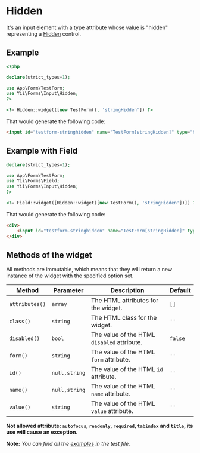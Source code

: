 # Hidden

It's an input element with a type attribute whose value is "hidden" representing a [Hidden](https://www.w3.org/TR/2012/WD-html-markup-20120329/input.hidden.html#input.hidden.attrs.value) control.

## Example

```php
<?php

declare(strict_types=1);

use App\Form\TestForm;
use Yii\Forms\Input\Hidden;
?>

<?= Hidden::widget([new TestForm(), 'stringHidden']) ?>
```

That would generate the following code:

```html
<input id="testform-stringhidden" name="TestForm[stringHidden]" type="hidden">
```

## Example with Field

```php
declare(strict_types=1);

use App\Form\TestForm;
use Yii\Forms\Field;
use Yii\Forms\Input\Hidden;
?>

<?= Field::widget([Hidden::widget([new TestForm(), 'stringHidden'])]) ?>
```

That would generate the following code:

```html
<div>
    <input id="testform-stringhidden" name="TestForm[stringHidden]" type="hidden">
</div>
```

## Methods of the widget

All methods are immutable, which means that they will return a new instance of the widget with the specified option set.

| Method         | Parameter     | Description                                 | Default |
|----------------|---------------|---------------------------------------------|---------|
| `attributes()` | `array`       | The HTML attributes for the widget.         | `[]`    |
| `class()`      | `string`      | The HTML class for the widget.              | `''`    |
| `disabled()`   | `bool`        | The value of the HTML `disabled` attribute. | `false` |
| `form()`       | `string`      | The value of the HTML `form` attribute.     | `''`    |
| `id()`         | `null,string` | The value of the HTML `id` attribute.       | `''`    |
| `name()`       | `null,string` | The value of the HTML `name` attribute.     | `''`    |
| `value()`      | `string`      | The value of the HTML `value` attribute.    | `''`    |

**Not allowed attribute: `autofocus`, `readonly`, `required`, `tabindex` and `title`, its use will cause an exception.**

**Note:** *You can find all the [examples](/tests/Doc/HiddenDocTest.php) in the test file.*
